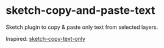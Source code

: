 # sketch-copy-and-paste-text
Sketch plugin to copy &amp; paste only text from selected layers.

Inspired: [sketch-copy-text-only](https://github.com/explorador/sketch-copy-text-only)
